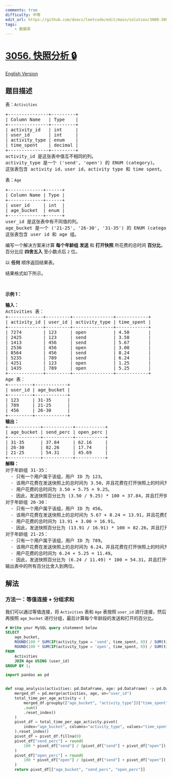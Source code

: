 ```yaml
---
comments: true
difficulty: 中等
edit_url: https://github.com/doocs/leetcode/edit/main/solution/3000-3099/3056.Snaps%20Analysis/README.md
tags:
    - 数据库
---
```


# [3056. 快照分析 🔒](https://leetcode.cn/problems/snaps-analysis)

[English Version](/solution/3000-3099/3056.Snaps%20Analysis/README_EN.md)

## 题目描述

<!-- 这里写题目描述 -->

<p>表：<code>Activities</code></p>

<pre>
+---------------+---------+
| Column Name   | Type    |
+---------------+---------+
| activity_id   | int     |
| user_id       | int     |
| activity_type | enum    |
| time_spent    | decimal |
+---------------+---------+
activity_id 是这张表中值互不相同的列。
activity_type 是一个 ('send', 'open') 的 ENUM (category)。
这张表包含 activity id，user id，activity type 和 time spent。
</pre>

<p>表：<code>Age</code></p>

<pre>
+-------------+------+
| Column Name | Type |
+-------------+------+
| user_id     | int  |
| age_bucket  | enum |
+-------------+------+
user_id 是这张表中有不同值的列。
age_bucket 是一个 ('21-25', '26-30', '31-35') 的 ENUM (category)。
这张表包含 user id 和 age 组。</pre>

<p>编写一个解决方案来计算 <strong>每个年龄组</strong> <strong>发送</strong> 和 <strong>打开快照</strong> 所花费的总时间 <strong>百分比</strong>。百分比应 <strong>四舍五入</strong> 至小数点后 <code>2</code> 位。</p>

<p>以 <strong>任何</strong> 顺序返回结果表。</p>

<p>结果格式如下所示。</p>

<p>&nbsp;</p>

<p><strong class="example">示例 1：</strong></p>

<pre>
<strong>输入：</strong> 
Activities 表：
+-------------+---------+---------------+------------+
| activity_id | user_id | activity_type | time_spent |
+-------------+---------+---------------+------------+
| 7274        | 123     | open          | 4.50       | 
| 2425        | 123     | send          | 3.50       | 
| 1413        | 456     | send          | 5.67       | 
| 2536        | 456     | open          | 3.00       | 
| 8564        | 456     | send          | 8.24       | 
| 5235        | 789     | send          | 6.24       | 
| 4251        | 123     | open          | 1.25       | 
| 1435        | 789     | open          | 5.25       | 
+-------------+---------+---------------+------------+
Age 表：
+---------+------------+
| user_id | age_bucket | 
+---------+------------+
| 123     | 31-35      | 
| 789     | 21-25      | 
| 456     | 26-30      | 
+---------+------------+
<strong>输出：</strong> 
+------------+-----------+-----------+
| age_bucket | send_perc | open_perc |
+------------+-----------+-----------+
| 31-35      | 37.84     | 62.16     |
| 26-30      | 82.26     | 17.74     |
| 21-25      | 54.31     | 45.69     |
+------------+-----------+-----------+
<strong>解释：</strong> 
对于年龄组 31-35：
  - 只有一个用户属于该组，用户 ID 为 123。
  - 该用户花费在发送快照上的总时间为 3.50，并且花费在打开快照上的时间为 4.50 + 1.25 = 5.75。
  - 用户花费的总时间为 3.50 + 5.75 = 9.25。
  - 因此，发送快照百分比为 (3.50 / 9.25) * 100 = 37.84，并且打开快照百分比为 (5.75 / 9.25) * 100 = 62.16。
对于年龄组 26-30：
  - 只有一个用户属于该组，用户 ID 为 456。
  - 该用户花费在发送快照上的总时间为 5.67 + 8.24 = 13.91，并且花费在打开快照上的时间为 3.00。
  - 用户花费的总时间为 13.91 + 3.00 = 16.91。
  - 因此，发送快照百分比为 (13.91 / 16.91) * 100 = 82.26，并且打开快照百分比为 (3.00 / 16.91) * 100 = 17.74。
对于年龄组 21-25：
  - 只有一个用户属于该组，用户 ID 为 789。
  - 该用户花费在发送快照上的总时间为 6.24，并且花费在打开快照上的时间为 5.25。
  - 用户花费的总时间为 6.24 + 5.25 = 11.49。
  - 因此，发送快照百分比为 (6.24 / 11.49) * 100 = 54.31，并且打开快照百分比为 (5.25 / 11.49) * 100 = 45.69。
输出表中的所有百分比舍入到两位。
</pre>

## 解法

### 方法一：等值连接 + 分组求和

我们可以通过等值连接，将 `Activities` 表和 `Age` 表按照 `user_id` 进行连接，然后再按照 `age_bucket` 进行分组，最后计算每个年龄段的发送和打开的百分比。

<!-- tabs:start -->

```sql
# Write your MySQL query statement below
SELECT
    age_bucket,
    ROUND(100 * SUM(IF(activity_type = 'send', time_spent, 0)) / SUM(time_spent), 2) AS send_perc,
    ROUND(100 * SUM(IF(activity_type = 'open', time_spent, 0)) / SUM(time_spent), 2) AS open_perc
FROM
    Activities
    JOIN Age USING (user_id)
GROUP BY 1;
```

```python
import pandas as pd


def snap_analysis(activities: pd.DataFrame, age: pd.DataFrame) -> pd.DataFrame:
    merged_df = pd.merge(activities, age, on="user_id")
    total_time_per_age_activity = (
        merged_df.groupby(["age_bucket", "activity_type"])["time_spent"]
        .sum()
        .reset_index()
    )
    pivot_df = total_time_per_age_activity.pivot(
        index="age_bucket", columns="activity_type", values="time_spent"
    ).reset_index()
    pivot_df = pivot_df.fillna(0)
    pivot_df["send_perc"] = round(
        100 * pivot_df["send"] / (pivot_df["send"] + pivot_df["open"]), 2
    )
    pivot_df["open_perc"] = round(
        100 * pivot_df["open"] / (pivot_df["send"] + pivot_df["open"]), 2
    )
    return pivot_df[["age_bucket", "send_perc", "open_perc"]]
```

<!-- tabs:end -->

<!-- end -->
